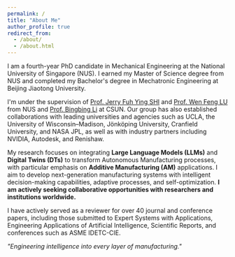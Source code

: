 ```yaml
---
permalink: /
title: "About Me"
author_profile: true
redirect_from: 
  - /about/
  - /about.html
---
```


I am a fourth-year PhD candidate in Mechanical Engineering at the National University of Singapore (NUS). I earned my Master of Science degree from NUS and completed my Bachelor's degree in Mechatronic Engineering at Beijing Jiaotong University. 

I'm under the supervision of [Prof. Jerry Fuh Ying SHI](https://cde.nus.edu.sg/me/staff/fuh-ying-hsi-jerry-2/) and [Prof. Wen Feng LU](https://cde.nus.edu.sg/me/staff/lu-wen-feng-2/) from NUS and [Prof. Bingbing Li](https://www.ecs.csun.edu/~bingbing/) at CSUN. Our group has also established collaborations with leading universities and agencies such as UCLA, the University of Wisconsin–Madison, Jönköping University, Cranfield University, and NASA JPL, as well as with industry partners including NVIDIA, Autodesk, and Renishaw.

My research focuses on integrating **Large Language Models (LLMs)** and **Digital Twins (DTs)** to transform Autonomous Manufacturing processes, with particular emphasis on **Additive Manufacturing (AM)** applications. I aim to develop next-generation manufacturing systems with intelligent decision-making capabilities, adaptive processes, and self-optimization. **I am actively seeking collaborative opportunities with researchers and institutions worldwide.**

I have actively served as a reviewer for over 40 journal and conference papers, including those submitted to Expert Systems with Applications, Engineering Applications of Artificial Intelligence, Scientific Reports, and conferences such as ASME IDETC-CIE.

*"Engineering intelligence into every layer of manufacturing."*

